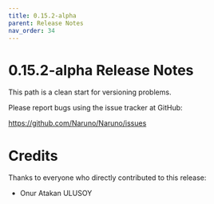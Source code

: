 ```yaml
---
title: 0.15.2-alpha
parent: Release Notes
nav_order: 34
---
```


# 0.15.2-alpha Release Notes

This path is a clean start for versioning problems.

Please report bugs using the issue tracker at GitHub:

<https://github.com/Naruno/Naruno/issues>

# Credits

Thanks to everyone who directly contributed to this release:

- Onur Atakan ULUSOY

